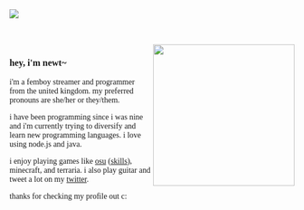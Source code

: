 <span style="font-family:Poppins;">

<img src="https://github-readme-stats.vercel.app/api?username=newtykins&show_icons=true">

<br><br>
<img align="right" src="https://github.com/newtykins/newtykins/blob/master/sylv.gif?raw=true" height="250">

<h3>hey, i'm newt~</h3>

i'm a femboy streamer and programmer from the united kingdom. my preferred pronouns are she/her or they/them.

i have been programming since i was nine and i'm currently trying to diversify and learn new programming languages. i love using node.js and java.

i enjoy playing games like <a href="https://osu.ppy.sh/users/16009610">osu</a> (<a href="http://osuskills.com/user/Newt x3">skills</a>), minecraft, and terraria. i also play guitar and tweet a lot on my <a href="https://twitter.com/newtykins">twitter</a>.

thanks for checking my profile out c:
</span>
